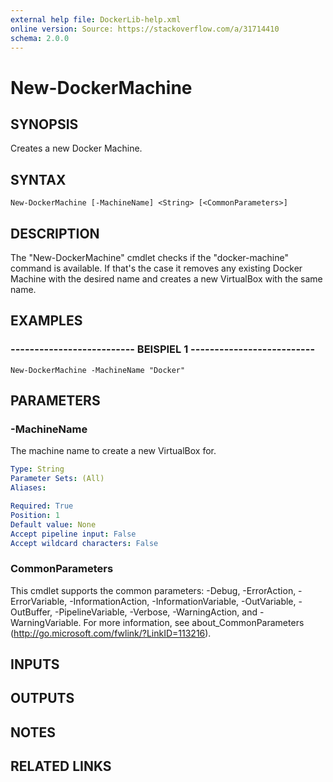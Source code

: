 ```yaml
---
external help file: DockerLib-help.xml
online version: Source: https://stackoverflow.com/a/31714410
schema: 2.0.0
---
```


# New-DockerMachine

## SYNOPSIS
Creates a new Docker Machine.

## SYNTAX

```
New-DockerMachine [-MachineName] <String> [<CommonParameters>]
```

## DESCRIPTION
The "New-DockerMachine" cmdlet checks if the "docker-machine" command is available.
If that's the case it removes any existing Docker Machine with the desired name and creates a new VirtualBox with the same name.

## EXAMPLES

### -------------------------- BEISPIEL 1 --------------------------
```
New-DockerMachine -MachineName "Docker"
```

## PARAMETERS

### -MachineName
The machine name to create a new VirtualBox for.

```yaml
Type: String
Parameter Sets: (All)
Aliases: 

Required: True
Position: 1
Default value: None
Accept pipeline input: False
Accept wildcard characters: False
```

### CommonParameters
This cmdlet supports the common parameters: -Debug, -ErrorAction, -ErrorVariable, -InformationAction, -InformationVariable, -OutVariable, -OutBuffer, -PipelineVariable, -Verbose, -WarningAction, and -WarningVariable. For more information, see about_CommonParameters (http://go.microsoft.com/fwlink/?LinkID=113216).

## INPUTS

## OUTPUTS

## NOTES

## RELATED LINKS

